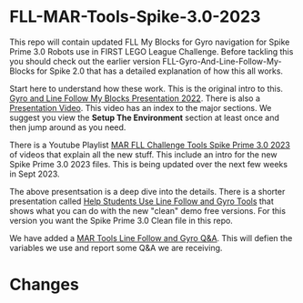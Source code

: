 # FLL-MAR-Tools-Spike-3.0-2023
This repo will contain updated FLL My Blocks for Gyro navigation for Spike Prime 3.0 Robots use in FIRST LEGO League Challenge. Before tackling this you should check out the earlier version FLL-Gyro-And-Line-Follow-My-Blocks for Spike 2.0 that has a detailed explanation of how this all works. 

Start here to understand how these work. This is the original intro to this. [Gyro and Line Follow My Blocks Presentation 2022](https://docs.google.com/presentation/d/1Vga1y9exY-jyWSlCoF_mPb3-asiujL25wlZJDBCBb4c/edit?usp=sharing). There is also a [Presentation Video](https://youtu.be/Y-mmc1qfdfc). This video has an index to the major sections. We suggest you view the **Setup The Environment** section at least once and then jump around as you need. 

There is a Youtube Playlist [MAR FLL Challenge Tools Spike Prime 3.0 2023](https://www.youtube.com/playlist?list=PLIIiligkELGO6fNW-5jNQ8w6_z5FXmqaF) of videos that explain all the new stuff. This include an intro for the new Spike Prime 3.0 2023 files. This is being updated over the next few weeks in Sept 2023. 

The above presentsation is a deep dive into the details. There is a shorter presentation called [Help Students Use Line Follow and Gyro Tools](https://docs.google.com/presentation/d/1UHYsoMU4sQItIImVDW6JxholZiNHxqkA5VUVJfzfleM/edit?usp=sharing) that shows what you can do with the new "clean" demo free versions. For this version you want the Spike Prime 3.0 Clean file in this repo.  

We have added a [MAR Tools Line Follow and Gyro Q&A](https://docs.google.com/document/d/1ImXs9dXHien4vxTaczBTmVpKdwTA2yu8wNJbacyhVYc/edit?usp=sharing). This will defien the variables we use and report some Q&A we are receiving. 


# Changes 

